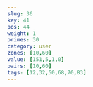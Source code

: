 ```yaml
---
slug: 36
key: 41
pos: 44
weight: 1
primes: 30
category: user
zones: [10,60]
value: [151,5,1,0]
pairs: [10,60]
tags: [12,32,50,68,70,83]
---
```

